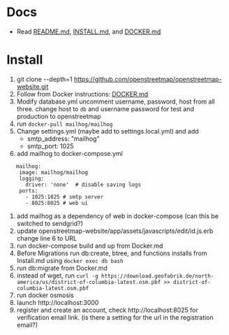 # Docs

- Read [README.md](README.md), [INSTALL.md](INSTALL.md), and [DOCKER.md](DOCKER.md)

# Install

1. git clone --depth=1 https://github.com/openstreetmap/openstreetmap-website.git
1. Follow from Docker instructions: [DOCKER.md](DOCKER.md)
1. Modify database.yml uncomment username, password, host from all three.  change host to `db` and username password for test and production to openstreetmap
1. run `docker-pull mailhog/mailhog`
1. Change settings.yml (maybe add to settings.local.yml) and add       
    * smtp_address: "mailhog"
    * smtp_port: 1025
1. add mailhog to docker-compose.yml
```
   mailhog:
    image: mailhog/mailhog
    logging:
      driver: 'none'  # disable saving logs
    ports:
      - 1025:1025 # smtp server
      - 8025:8025 # web ui
```
1. add mailhog as a dependency of web in docker-compose  (can this be switched to sendgrid?)
1. update openstreetmap-website/app/assets/javascripts/edit/id.js.erb
 change line 6 to URL
1. run docker-compose build and up from Docker.md
1. Before Migrations run db:create, btree, and functions installs from Install.md using `docker exec db bash`
1.  run db:migrate from Docker.md
1.  instead of wget, run `curl -g https://download.geofabrik.de/north-america/us/district-of-columbia-latest.osm.pbf >> district-of-columbia-latest.osm.pbf`
1.  run docker osmosis
1.  launch http://localhost:3000
1.  register and create an account, check http://localhost:8025 for verification email link.  (is there a setting for the url in the registration email?)